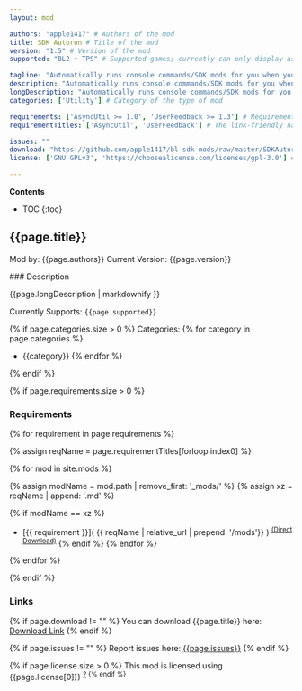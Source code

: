```yaml
---
layout: mod

authors: "apple1417" # Authors of the mod
title: SDK Autorun # Title of the mod
version: "1.5" # Version of the mod
supported: "BL2 + TPS" # Supported games; currently can only display as "BL2", "BL2 + TPS", or "TPS"

tagline: "Automatically runs console commands/SDK mods for you when you reach the main menu." # A short description of the mod itself.
description: "Automatically runs console commands/SDK mods for you when you reach the main menu." # This is set in order to keep the SEO proper
longDescription: "Automatically runs console commands/SDK mods for you when you reach the main menu. Configurable entirely through an in game menu.\n\nNote that if you get stuck in a crash loop, you can disable this by deleting the `settings.json` that gets created in the mod directory." # Description of what the mod can do
categories: ['Utility'] # Category of the type of mod

requirements: ['AsyncUtil >= 1.0', 'UserFeedback >= 1.3'] # Requirements for the given mod
requirementTitles: ['AsyncUtil', 'UserFeedback'] # The link-friendly name of the requirements

issues: ""
download: "https://github.com/apple1417/bl-sdk-mods/raw/master/SDKAutorun/SDKAutorun.zip"
license: ['GNU GPLv3', 'https://choosealicense.com/licenses/gpl-3.0'] # License name, link about the license from https://choosealicense.com/

---
```

**Contents**
* TOC
{:toc}

## {{page.title}}

Mod by: {{page.authors}}
Current Version: {{page.version}}

<p></p>
### Description

{{page.longDescription | markdownify }}

Currently Supports: `{{page.supported}}`

{% if page.categories.size > 0 %}
Categories:
{% for category in page.categories %}
  * {{category}}
{% endfor %}
<p></p>
{% endif %}

{% if page.requirements.size > 0 %}
### Requirements

{% for requirement in page.requirements %}

{% assign reqName = page.requirementTitles[forloop.index0] %}

{% for mod in site.mods %}

{% assign modName = mod.path | remove_first: '_mods/' %}
{% assign xz = reqName | append: '.md' %}

{% if modName == xz %}
* [{{ requirement }}]( {{ reqName | relative_url | prepend: '/mods'}} ) <sup>[(Direct Download)]({{mod.download}})</sup>
{% endif %}
{% endfor %}

{% endfor %}
<p></p>
{% endif %}

### Links

{% if page.download != "" %}
You can download {{page.title}} here: [Download Link]({{page.download}})
{% endif %}

{% if page.issues != "" %}
Report issues here: [{{page.issues}}]({{page.issues}})
{% endif %}

{% if page.license.size > 0 %}
This mod is licensed using {{page.license[0]}} <sup>[?]({{page.license[1]}})
{% endif %}